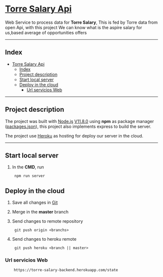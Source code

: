 # [Torre Salary Api](https://torre-salary.web.app/)

Web Service to process data for **Torre Salary**, This is fed by Torre data from open Api, with this project We can know what is the aspire salary for us,based average of opportunities offers
__________

## Index

- [Torre Salary Api](#torre-salary-api)
  - [Index](#index)
  - [Project description](#project-description)
  - [Start local server](#start-local-server)
  - [Deploy in the cloud](#deploy-in-the-cloud)
    - [Url servicios Web](#url-servicios-web)

__________

## Project description

The project was built with [Node.js](https://nodejs.org/es/) [V11.8.0](https://nodejs.org/dist/v11.8.0/) using **npm** as package manager ([packages.json](./package.json)), this project also implements express to build the server.

The project use [Heroku](https://heroku.com) as hosting for deploy our server in the cloud.
__________

## Start local server

1) In the **CMD**, run

        npm run server

## Deploy in the cloud

1) Save all changes in [Git](https://git-scm.com/)
2) Merge in the **master** branch
3) Send changes to remote repository

        git push origin <branchs>

4) Send changes to heroku remote

        git push heroku <branch || master>

### Url servicios Web

        https://torre-salary-backend.herokuapp.com/state

